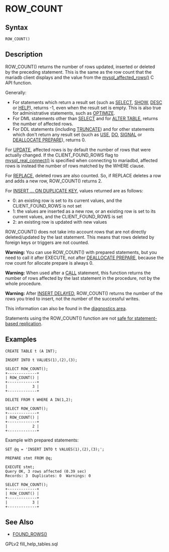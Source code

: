 # ROW\_COUNT

## Syntax

```
ROW_COUNT()
```

## Description

ROW\_COUNT() returns the number of rows updated, inserted or deleted\
by the preceding statement. This is the same as the row count that the\
mariadb client displays and the value from the [mysql\_affected\_rows()](https://app.gitbook.com/s/CjGYMsT2MVP4nd3IyW2L/mariadb-connector-c/api-functions/mysql_affected_rows) C\
API function.

Generally:

* For statements which return a result set (such as [SELECT](../../../sql-statements/data-manipulation/selecting-data/select.md), [SHOW](../../../sql-statements/administrative-sql-statements/show/), [DESC](../../../sql-statements/administrative-sql-statements/describe.md) or [HELP](../../../sql-statements/administrative-sql-statements/help-command.md)), returns -1, even when the result set is empty. This is also true for administrative statements, such as [OPTIMIZE](../../../../ha-and-performance/optimization-and-tuning/optimizing-tables/optimize-table.md).
* For DML statements other than [SELECT](../../../sql-statements/data-manipulation/selecting-data/select.md) and for [ALTER TABLE](../../../sql-statements/data-definition/alter/), returns the number of affected rows.
* For DDL statements (including [TRUNCATE](../../numeric-functions/truncate.md)) and for other statements which don't return any result set (such as [USE](../../../sql-statements/administrative-sql-statements/use-database.md), [DO](../../../sql-statements/stored-routine-statements/do.md), [SIGNAL](../../../../server-usage/programmatic-compound-statements/signal.md) or [DEALLOCATE PREPARE](../../../sql-statements/prepared-statements/deallocate-drop-prepare.md)), returns 0.

For [UPDATE](../../../sql-statements/data-manipulation/changing-deleting-data/update.md), affected rows is by default the number of rows that were actually changed. If the CLIENT\_FOUND\_ROWS flag to [mysql\_real\_connect()](https://app.gitbook.com/s/CjGYMsT2MVP4nd3IyW2L/mariadb-connector-c/api-functions/mysql_real_connect) is specified when connecting to mariadbd, affected rows is instead the number of rows matched by the WHERE clause.

For [REPLACE](../../../sql-statements/data-manipulation/changing-deleting-data/replace.md), deleted rows are also counted. So, if REPLACE deletes a row and adds a new row, ROW\_COUNT() returns 2.

For [INSERT ... ON DUPLICATE KEY](../../../sql-statements/data-manipulation/inserting-loading-data/insert-on-duplicate-key-update.md), values returned are as follows:

* 0: an existing row is set to its current values, and the CLIENT\_FOUND\_ROWS is not set
* 1: the values are inserted as a new row, or an existing row is set to its current values, and the CLIENT\_FOUND\_ROWS is set
* 2: an existing row is updated with new values

ROW\_COUNT() does not take into account rows that are not directly deleted/updated by the last statement. This means that rows deleted by foreign keys or triggers are not counted.

**Warning:** You can use ROW\_COUNT() with prepared statements, but you need to call it after EXECUTE, not after [DEALLOCATE PREPARE](../../../sql-statements/prepared-statements/deallocate-drop-prepare.md), because the row count for allocate prepare is always 0.

**Warning:** When used after a [CALL](../../../sql-statements/stored-routine-statements/call.md) statement, this function returns the number of rows affected by the last statement in the procedure, not by the whole procedure.

**Warning:** After [INSERT DELAYED](../../../sql-statements/data-manipulation/inserting-loading-data/insert-delayed.md), ROW\_COUNT() returns the number of the rows you tried to insert, not the number of the successful writes.

This information can also be found in the [diagnostics area](../../../../server-usage/programmatic-compound-statements/programmatic-compound-statements-diagnostics/diagnostics-area.md).

Statements using the ROW\_COUNT() function are not [safe for statement-based replication](../../../../ha-and-performance/standard-replication/unsafe-statements-for-statement-based-replication.md).

## Examples

```
CREATE TABLE t (A INT);

INSERT INTO t VALUES(1),(2),(3);

SELECT ROW_COUNT();
+-------------+
| ROW_COUNT() |
+-------------+
|           3 |
+-------------+

DELETE FROM t WHERE A IN(1,2);

SELECT ROW_COUNT(); 
+-------------+
| ROW_COUNT() |
+-------------+
|           2 |
+-------------+
```

Example with prepared statements:

```
SET @q = 'INSERT INTO t VALUES(1),(2),(3);';

PREPARE stmt FROM @q;

EXECUTE stmt;
Query OK, 3 rows affected (0.39 sec)
Records: 3  Duplicates: 0  Warnings: 0

SELECT ROW_COUNT();
+-------------+
| ROW_COUNT() |
+-------------+
|           3 |
+-------------+
```

## See Also

* [FOUND\_ROWS()](found_rows.md)

GPLv2 fill\_help\_tables.sql
